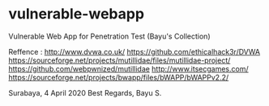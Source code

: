 # vulnerable-webapp
Vulnerable Web App for Penetration Test (Bayu's Collection)

Reffence :
http://www.dvwa.co.uk/
https://github.com/ethicalhack3r/DVWA
https://sourceforge.net/projects/mutillidae/files/mutillidae-project/
https://github.com/webpwnized/mutillidae
http://www.itsecgames.com/
https://sourceforge.net/projects/bwapp/files/bWAPP/bWAPPv2.2/

Surabaya, 4 April 2020
Best Regards,
Bayu S.
